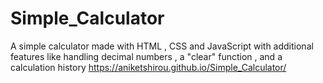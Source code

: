 # Simple_Calculator
A simple calculator made with HTML , CSS and JavaScript with additional features like handling decimal numbers , a "clear" function , and a calculation history
https://aniketshirou.github.io/Simple_Calculator/
